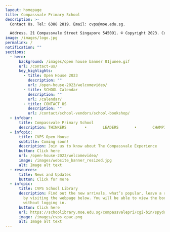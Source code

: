 ```yaml
---
layout: homepage
title: Compassvale Primary School
description: >-
  Contact Us. Tel: 6388 2819. Email: cvps@moe.edu.sg. 

  Address. 21 Compassvale Street Singapore 545091. © Copyright 2023. Compassvale Primary School.
image: /images/logo.jpg
permalink: /
notification: ""
sections:
  - hero:
      background: /images/open house banner 01junee.gif
      url: /contact-us/
      key_highlights:
        - title: Open House 2023
          description: ""
          url: /open-house-2023/welcomevideo/
        - title: SCHOOL Calendar
          description: ""
          url: /calendar/
        - title: CONTACT US
          description: ""
          url: /contact/school-vendors/school-bookshop/
  - infobar:
      title: Compassvale Primary School
      description: THINKERS        •       LEADERS       •       CHAMPIONS
  - infopic:
      title: CVPS Open House
      subtitle: Coming soon!
      description: Join us to know about The Compassvale Experience
      button: Click here
      url: /open-house-2023/welcomevideo/
      image: /images/website_banner_resized.jpg
      alt: Image alt text
  - resources:
      title: News and Updates
      button: Click for more
  - infopic:
      title: CVPS School Library
      description: Find out the new arrivals, what’s popular, leave a review, and more
        by visiting the webpage below. You will be able to view the books
        without logging in.
      button: Click here
      url: https://schoolibrary.moe.edu.sg/compassvalepri/cgi-bin/spydus.exe/MSGTRN/WPAC/HOME
      image: /images/cvps opac.png
      alt: Image alt text
---
```

